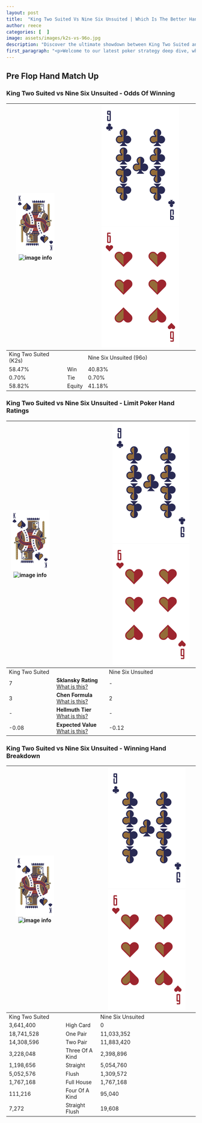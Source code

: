 ```yaml
---
layout: post
title:  "King Two Suited Vs Nine Six Unsuited | Which Is The Better Hand In Poker? A Complete Guide"
author: reece
categories: [  ]
image: assets/images/k2s-vs-96o.jpg
description: "Discover the ultimate showdown between King Two Suited and Nine Six Unsuited in poker! Uncover the odds, strategies, and scenarios where one hand triumphs over the other. Get ready to up your poker game with this thrilling analysis."
first_paragraph: "<p>Welcome to our latest poker strategy deep dive, where we're pitting two distinct hands against each other in a high-stakes showdown: King Two Suited vs Nine Six Unsuited.</p><p>In the dynamic world of poker, every decision counts, and knowing which hand holds the upper hand is key to your success at the table.</p><p>In this article, we'll dissect these two hands, explore the scenarios where one dominates the other, and equip you with the knowledge to make strategic choices that can tip the odds in your favor.</p><p>Get ready to unravel the intriguing dynamics of these poker hands and elevate your game to new heights.</p>"
---
```




[comment]: # (sp0)

## Pre Flop Hand Match Up

<div class="table hand-ratings" markdown="1"> 



### King Two Suited vs Nine Six Unsuited - Odds Of Winning


    
| ![image info](assets/images/hand1/K.png) ![image info](assets/images/hand1/2s.png) |  | ![image info](assets/images/hand2/9.png) ![image info](assets/images/hand2/6o.png) |
| -------- | -------- | -------- |
| King Two Suited (K2s) |  | Nine Six Unsuited (96o) |
| 58.47% | Win | 40.83% |
| 0.70% | Tie | 0.70% |
| 58.82% | Equity | 41.18% |




[comment]: # (sp1)



### King Two Suited vs Nine Six Unsuited - Limit Poker Hand Ratings


    
| ![image info](assets/images/hand1/K.png) ![image info](assets/images/hand1/2s.png) |  | ![image info](assets/images/hand2/9.png) ![image info](assets/images/hand2/6o.png) |
| -------- | -------- | -------- |
| King Two Suited |  | Nine Six Unsuited |
| 7 | **Sklansky Rating** [What is this?](/sklansky-rating-explained) | - |
| 3 | **Chen Formula** [What is this?](/chen-formula-explained) | 2 |
| - | **Hellmuth Tier** [What is this?](/Hellmuth-tier-explained) | - |
| -0.08 | **Expected Value** [What is this?](/expected-value-explained) | -0.12 |




[comment]: # (sp2)



### King Two Suited vs Nine Six Unsuited - Winning Hand Breakdown


    
| ![image info](assets/images/hand1/K.png) ![image info](assets/images/hand1/2s.png) |  | ![image info](assets/images/hand2/9.png) ![image info](assets/images/hand2/6o.png) |
| -------- | -------- | -------- |
| King Two Suited |  | Nine Six Unsuited |
| 3,641,400 | High Card | 0 |
| 18,741,528 | One Pair | 11,033,352 |
| 14,308,596 | Two Pair | 11,883,420 |
| 3,228,048 | Three Of A Kind | 2,398,896 |
| 1,198,656 | Straight | 5,054,760 |
| 5,052,576 | Flush | 1,309,572 |
| 1,767,168 | Full House | 1,767,168 |
| 111,216 | Four Of A Kind | 95,040 |
| 7,272 | Straight Flush | 19,608 |




[comment]: # (sp3)



</div>

[comment]: # (sp4)



[comment]: # (sp5)

